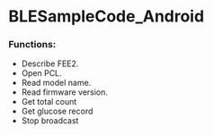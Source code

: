 # BLESampleCode_Android

### Functions:
 - Describe FEE2.
 - Open PCL.
 - Read model name.  
 - Read firmware version.
 - Get total count
 - Get glucose record
 - Stop broadcast